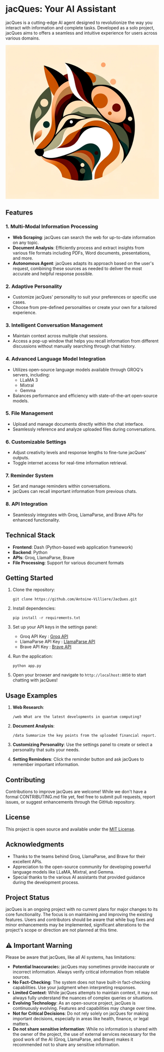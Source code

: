 # jacQues: Your AI Assistant

jacQues is a cutting-edge AI agent designed to revolutionize the way you interact with information and complete tasks. 
Developed as a solo project, jacQues aims to offers a seamless and intuitive experience for users across various domains.

![jacQues AI Assistant](assets/Ai.png)

## Features

### 1. Multi-Modal Information Processing
- **Web Scraping**: jacQues can search the web for up-to-date information on any topic.
- **Document Analysis**: Efficiently process and extract insights from various file formats including PDFs, Word documents, presentations, and more.
- **Autonomous Agent**: jacQues adapts its approach based on the user's request, combining these sources as needed to deliver the most accurate and helpful response possible.

### 2. Adaptive Personality
- Customize jacQues' personality to suit your preferences or specific use cases.
- Choose from pre-defined personalities or create your own for a tailored experience.

### 3. Intelligent Conversation Management
- Maintain context across multiple chat sessions.
- Access a pop-up window that helps you recall information from different discussions without manually searching through chat history.

### 4. Advanced Language Model Integration
- Utilizes open-source language models available through GROQ's servers, including:
  - LLaMA 3
  - Mixtral
  - Gemma
- Balances performance and efficiency with state-of-the-art open-source models.

### 5. File Management
- Upload and manage documents directly within the chat interface.
- Seamlessly reference and analyze uploaded files during conversations.

### 6. Customizable Settings
- Adjust creativity levels and response lengths to fine-tune jacQues' outputs.
- Toggle internet access for real-time information retrieval.

### 7. Reminder System
- Set and manage reminders within conversations.
- jacQues can recall important information from previous chats.

### 8. API Integration
- Seamlessly integrates with Groq, LlamaParse, and Brave APIs for enhanced functionality.

## Technical Stack

- **Frontend**: Dash (Python-based web application framework)
- **Backend**: Python
- **APIs**: Groq, LlamaParse, Brave
- **File Processing**: Support for various document formats

## Getting Started

1. Clone the repository:
   ```
   git clone https://github.com/Antoine-Villiere/JacQues.git
   ```

2. Install dependencies:
   ```
   pip install -r requirements.txt
   ```

3. Set up your API keys in the settings panel:
   - Groq API Key : [Groq API](https://console.groq.com/keys)
   - LlamaParse API Key : [LlamaParse API](https://cloud.llamaindex.ai/login)
   - Brave API Key : [Brave API](https://brave.com/search/api/)

4. Run the application:
   ```
   python app.py
   ```

5. Open your browser and navigate to `http://localhost:8050` to start chatting with jacQues!

## Usage Examples

1. **Web Research**: 
   ```
   /web What are the latest developments in quantum computing?
   ```

2. **Document Analysis**:
   ```
   /data Summarize the key points from the uploaded financial report.
   ```

3. **Customizing Personality**:
   Use the settings panel to create or select a personality that suits your needs.

4. **Setting Reminders**:
   Click the reminder button and ask jacQues to remember important information.

## Contributing

Contributions to improve jacQues are welcome! While we don't have a formal CONTRIBUTING.md file yet, feel free to submit pull requests, report issues, or suggest enhancements through the GitHub repository.

## License

This project is open source and available under the [MIT License](https://opensource.org/licenses/MIT).

## Acknowledgments

- Thanks to the teams behind Groq, LlamaParse, and Brave for their excellent APIs.
- Appreciation to the open-source community for developing powerful language models like LLaMA, Mixtral, and Gemma.
- Special thanks to the various AI assistants that provided guidance during the development process.

## Project Status
jacQues is an ongoing project with no current plans for major changes to its core functionality. The focus is on maintaining and improving the existing features. Users and contributors should be aware that while bug fixes and minor enhancements may be implemented, significant alterations to the project's scope or direction are not planned at this time.

## ⚠️ Important Warning
Please be aware that jacQues, like all AI systems, has limitations:

- **Potential Inaccuracie**s: jacQues may sometimes provide inaccurate or incorrect information. Always verify critical information from reliable sources.
- **No Fact-Checking**: The system does not have built-in fact-checking capabilities. Use your judgment when interpreting responses.
- **Limited Context**: While jacQues attempts to maintain context, it may not always fully understand the nuances of complex queries or situations.
- **Evolving Technology**: As an open-source project, jacQues is continuously evolving. Features and capabilities may change over time.
- **Not for Critical Decisions**: Do not rely solely on jacQues for making important decisions, especially in areas like health, finance, or legal matters.
- **Do not share sensitive information**: While no information is shared with the owner of the project, the use of external services necessary for the good work of the AI (Groq, LlamaParse, and Brave) makes it recommended not to share any sensitive information.
